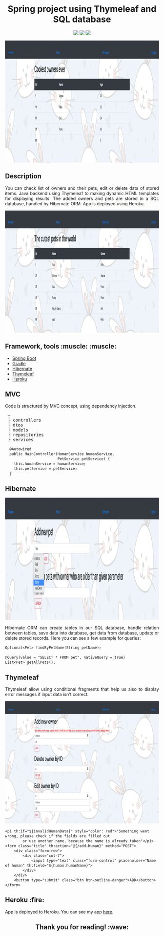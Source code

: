 <h1 align="center">Spring project using Thymeleaf and SQL database</h1>

<p align="center">
<a href="https://github.com/badges/shields/graphs/contributors" alt="Contributors">
        <img src="https://img.shields.io/github/languages/code-size/talosati/petshelter" /></a>
<a href="https://github.com/badges/shields/graphs/contributors" alt="Contributors">
        <img src="https://img.shields.io/github/stars/talosati/petshelter?style=social" /></a>
<a href="https://github.com/badges/shields/graphs/contributors" alt="Contributors">
        <img src="https://img.shields.io/github/forks/talosati/petshelter?style=social" /></a>
</p>

<p align="center">
<img src="https://github.com/talosati/petshelter/blob/main/readme_assets/humen.png" alt="humen" height="400"/>
</p>

<h2>Description</h2>
<p align="justify">You can check list of owners and their pets, edit or delete data of stored items. Java backend using Thymeleaf to making dynamic HTML templates for displaying results. The added owners and pets are stored in a SQL database, handled by Hibernate ORM. 
App is deployed using Heroku.</p>

<p align="center">
<img src="https://github.com/talosati/petshelter/blob/main/readme_assets/pets.png" alt="pets" height="400"/>
</p>

<h2>Framework, tools :muscle: :muscle:</h2> 
<ul>
  <li><a href="https://docs.spring.io/spring-boot/docs/2.2.7.RELEASE/reference/htmlsingle/#boot-features-jpa-and-spring-data">Spring Boot</a></li>
  <li><a href="https://docs.gradle.org/current/userguide/userguide.html">Gradle</a></li>
  <li><a href="https://hibernate.org/">Hibernate</a></li></li>
  <li><a href="https://www.thymeleaf.org/">Thymeleaf</a></li></li>
  <li><a href="https://devcenter.heroku.com/">Heroku</a></li></li>
</ul>

<h2>MVC</h2>
<p align="justify">Code is structured by MVC concept, using dependency injection.</p>
<pre>
 ┬  
 ├ controllers
 ├ dtos  
 ├ models  
 ├ repositories  
 ├ services  
</pre>

```
  @Autowired
  public MainController(HumanService humanService,
                        PetService petService) {
    this.humanService = humanService;
    this.petService = petService;
  }
```

<h2>Hibernate</h2>
<p align="center">
<img src="https://github.com/talosati/petshelter/blob/main/readme_assets/newPet.png" alt="newPet" height="400"/>
</p>
<p align="justify">Hibernate ORM can create tables in our SQL database, handle relation between tables, save data into database, get data from database, update or delete stored records. Here you can see a few example for queries:</p>

```
Optional<Pet> findByPetName(String petName);

@Query(value = "SELECT * FROM pet", nativeQuery = true)
List<Pet> getAllPets();
```

<h2>Thymeleaf</h2>
<p align="justify">Thymeleaf allow using conditional fragments that help us also to display error messages if input data isn't correct.</p>
<p align="center">
<img src="https://github.com/talosati/petshelter/blob/main/readme_assets/validator.png" alt="newPet" height="400"/>
</p>

```
<p1 th:if="${invalidHumanData}" style="color: red">"Something went wrong, please check if the fields are filled out
        or use another name, because the name is already taken"</p1>
<form class="title" th:action="@{/add-human}" method="POST">
    <div class="form-row">
        <div class="col-7">
            <input type="text" class="form-control" placeholder="Name of human" th:field="${human.humanName}">
        </div>
    </div>
    <button type="submit" class="btn btn-outline-danger">ADD</button>
</form>
```

<h2>Heroku :fire:</h2>
<p align="justify">App is deployed to Heroku. You can see my app <a href="https://petshelter-spring.herokuapp.com/" target="_blank">here</a>.</p>

<h2 align="center">Thank you for reading! :wave:</h2>


